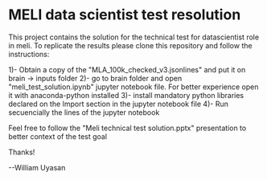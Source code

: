 # MELI data scientist test resolution

This project contains the solution for the technical test for datascientist role in meli.
To replicate the results please clone this repository and follow the instructions:

1)- Obtain a copy of the "MLA_100k_checked_v3.jsonlines" and put it on brain -> inputs folder
2)- go to brain folder and open "meli_test_solution.ipynb" jupyter notebook file. For better experience open it with anaconda-python installed
3)- install mandatory python libraries declared on the Import section in the jupyter notebook file
4)- Run secuencially the lines of the jupyter notebook

Feel free to follow the "Meli technical test solution.pptx" presentation to better context of the test goal

Thanks!

--William Uyasan
